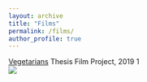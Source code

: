 ```yaml
---
layout: archive
title: "Films"
permalink: /films/
author_profile: true
---
```

[Vegetarians](https://vimeo.com/268691928 "Vimeo")
Thesis Film Project, 2019 1<br/><img src='/images/500x300.png'>


